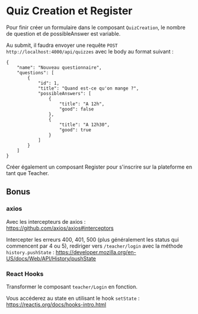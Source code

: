 # Quiz Creation et Register

Pour finir créer un formulaire dans le composant `QuizCreation`, le nombre de question et de possibleAnswer est variable.

Au submit, il faudra envoyer une requête `POST http://localhost:4000/api/quizzes` avec le body au format suivant :

```
{
    "name": "Nouveau questionnaire",
    "questions": [
        {
            "id": 1,
            "title": "Quand est-ce qu'on mange ?",
            "possibleAnswers": [
                {
                    "title": "A 12h",
                    "good": false
                },
                {
                    "title": "A 12h30",
                    "good": true
                }
            ]
        }
    ]
}
```

Créer également un composant Register pour s'inscrire sur la plateforme en tant que Teacher.

## Bonus

### axios

Avec les intercepteurs de axios : https://github.com/axios/axios#interceptors

Intercepter les erreurs 400, 401, 500 (plus généralement les status qui commencent par 4 ou 5), rediriger vers `/teacher/login` avec la méthode `history.pushState` : https://developer.mozilla.org/en-US/docs/Web/API/History/pushState

### React Hooks

Transformer le composant `teacher/Login` en fonction.

Vous accéderez au state en utilisant le hook `setState` : https://reactjs.org/docs/hooks-intro.html

